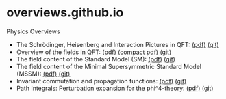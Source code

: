 # overviews.github.io

Physics Overviews 

  <ul>
    <li> The Schrödinger, Heisenberg and Interaction Pictures in QFT:
      <a href="https://github.com/overviews/QFT-pictures/raw/master/QFT-pictures-overview.pdf">(pdf)</a> 
      <a href="https://github.com/overviews/QFT-pictures">(git)</a>
    </li>
    <li> Overview of the fields in QFT:
      <a href="https://github.com/overviews/QFT-fields/raw/master/QFT-fields-overview.pdf">(pdf)</a>
      <a href="https://github.com/overviews/QFT-fields/raw/master/QFT-fields-overview-compact.pdf">(compact pdf)</a> 
      <a href="https://github.com/overviews/QFT-fields">(git)</a>
    </li>
    <li> The field content of the Standard Model (SM):
      <a href="https://github.com/overviews/SM/raw/master/SM-overview.pdf">(pdf)</a>
      <a href="https://github.com/overviews/SM">(git)</a>
    </li>
    <li> The field content of the Minimal Supersymmetric Standard Model (MSSM):
      <a href="https://github.com/overviews/MSSM/raw/master/MSSM-overview.pdf">(pdf)</a> 
      <a href="https://github.com/overviews/MSSM">(git)</a> 
    </li>
    <li> Invariant commutation and propagation functions:
      <a href="https://github.com/overviews/QFT-commutation-relations/raw/master/QFT-commutation-relations.pdf">(pdf)</a> 
      <a href="https://github.com/overviews/QFT-commutation-relations">(git)</a> 
    </li>
    <li> Path Integrals: Perturbation expansion for the phi^4-theory:
      <a href="https://github.com/overviews/QFT-path-integrals/raw/master/QFT-path-integrals.pdf">(pdf)</a> 
      <a href="https://github.com/overviews/QFT-path-integrals">(git)</a> 
    </li>
  </ul>
